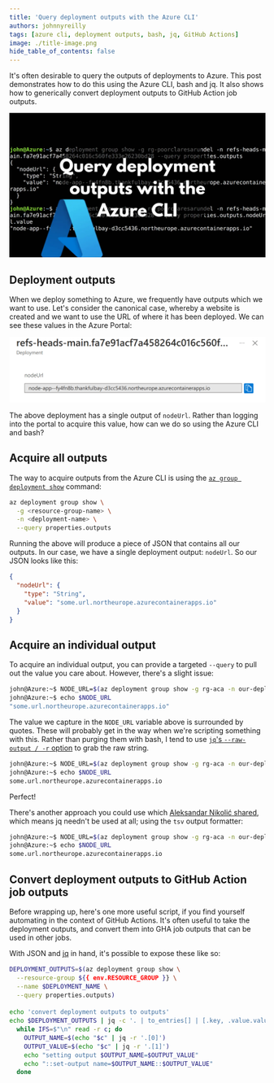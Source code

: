 ```yaml
---
title: 'Query deployment outputs with the Azure CLI'
authors: johnnyreilly
tags: [azure cli, deployment outputs, bash, jq, GitHub Actions]
image: ./title-image.png
hide_table_of_contents: false
---
```


It's often desirable to query the outputs of deployments to Azure. This post demonstrates how to do this using the Azure CLI, bash and jq. It also shows how to generically convert deployment outputs to GitHub Action job outputs.

![title image reading "Query deployment outputs with the Azure CLI" with the Azure logo and the Azure Cloud Shell in the background](title-image.png)

<!--truncate-->

## Deployment outputs

When we deploy something to Azure, we frequently have outputs which we want to use. Let's consider the canonical case, whereby a website is created and we want to use the URL of where it has been deployed. We can see these values in the Azure Portal:

![a screenshot of the Azure portal demostrating deployment outputs, there is a single output of "nodeUrl"](./screenshot-azure-portal-deployment-outputs.png)

The above deployment has a single output of `nodeUrl`. Rather than logging into the portal to acquire this value, how can we do so using the Azure CLI and bash?

## Acquire all outputs

The way to acquire outputs from the Azure CLI is using the [`az group deployment show`](https://docs.microsoft.com/en-us/cli/azure/group/deployment?view=azure-cli-latest#az_group_deployment_show) command:

```bash
az deployment group show \
  -g <resource-group-name> \
  -n <deployment-name> \
  --query properties.outputs
```

Running the above will produce a piece of JSON that contains all our outputs. In our case, we have a single deployment output: `nodeUrl`. So our JSON looks like this:

```json
{
  "nodeUrl": {
    "type": "String",
    "value": "some.url.northeurope.azurecontainerapps.io"
  }
}
```

## Acquire an individual output

To acquire an individual output, you can provide a targeted `--query` to pull out the value you care about. However, there's a slight issue:

```bash
john@Azure:~$ NODE_URL=$(az deployment group show -g rg-aca -n our-deployment --query properties.outputs.nodeUrl.value)
john@Azure:~$ echo $NODE_URL
"some.url.northeurope.azurecontainerapps.io"
```

The value we capture in the `NODE_URL` variable above is surrounded by quotes. These will probably get in the way when we're scripting something with this. Rather than purging them with bash, I tend to use [`jq`'s `--raw-output / -r` option](https://stedolan.github.io/jq/manual/) to grab the raw string.

```bash
john@Azure:~$ NODE_URL=$(az deployment group show -g rg-aca -n our-deployment --query properties.outputs | jq -r '.nodeUrl.value')
john@Azure:~$ echo $NODE_URL
some.url.northeurope.azurecontainerapps.io
```

Perfect!

There's another approach you could use which [Aleksandar Nikolić shared](https://twitter.com/alexandair/status/1476554234543890437), which means jq needn't be used at all; using the `tsv` output formatter:

```bash
john@Azure:~$ NODE_URL=$(az deployment group show -g rg-aca -n our-deployment --query properties.outputs.nodeUrl.value -o tsv)
john@Azure:~$ echo $NODE_URL
some.url.northeurope.azurecontainerapps.io
```

## Convert deployment outputs to GitHub Action job outputs

Before wrapping up, here's one more useful script, if you find yourself automating in the context of GitHub Actions. It's often useful to take the deployment outputs, and convert them into GHA job outputs that can be used in other jobs.

With JSON and [jq](https://stedolan.github.io/jq/) in hand, it's possible to expose these like so:

```bash
DEPLOYMENT_OUTPUTS=$(az deployment group show \
  --resource-group ${{ env.RESOURCE_GROUP }} \
  --name $DEPLOYMENT_NAME \
  --query properties.outputs)

echo 'convert deployment outputs to outputs'
echo $DEPLOYMENT_OUTPUTS | jq -c '. | to_entries[] | [.key, .value.value]' |
  while IFS=$"\n" read -r c; do
    OUTPUT_NAME=$(echo "$c" | jq -r '.[0]')
    OUTPUT_VALUE=$(echo "$c" | jq -r '.[1]')
    echo "setting output $OUTPUT_NAME=$OUTPUT_VALUE"
    echo "::set-output name=$OUTPUT_NAME::$OUTPUT_VALUE"
  done
```

